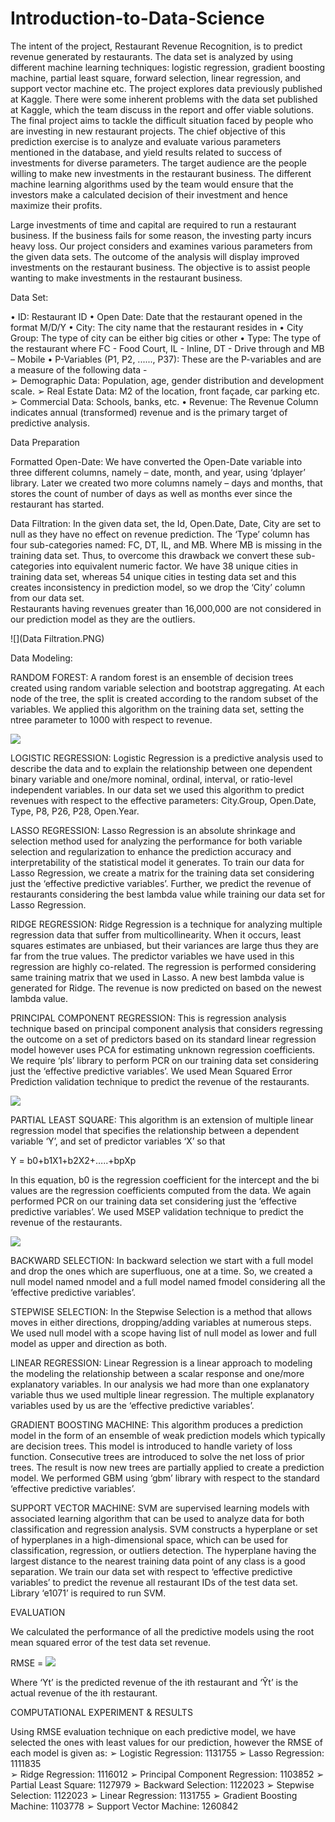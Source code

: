 # Introduction-to-Data-Science

The intent of the project, Restaurant Revenue Recognition, is to predict revenue generated by restaurants. The data set is analyzed by using different machine learning techniques: logistic regression, gradient boosting machine, partial least square, forward selection, linear regression, and support vector machine etc. The project explores data previously published at Kaggle. There were some inherent problems with the data set published at Kaggle, which the team discuss in the report and offer viable solutions. 
The final project aims to tackle the difficult situation faced by people who are investing in new restaurant projects. The chief objective of this prediction exercise is to analyze and evaluate various parameters mentioned in the database, and yield results related to success of investments for diverse parameters. The target audience are the people willing to make new investments in the restaurant business. The different machine learning algorithms used by the team would ensure that the investors make a calculated decision of their investment and hence maximize their profits. 

Large investments of time and capital are required to run a restaurant business. If the business fails for some reason, the investing party incurs heavy loss. Our project considers and examines various parameters from the given data sets. The outcome of the analysis will display improved investments on the restaurant business. The objective is to assist people wanting to make investments in the restaurant business. 

Data Set:

• ID: Restaurant ID
• Open Date: Date that the restaurant opened in the format M/D/Y 
• City: The city name that the restaurant resides in 
• City Group: The type of city can be either big cities or other 
• Type: The type of the restaurant where FC - Food Court, IL - Inline, DT - Drive through and MB – Mobile 
• P-Variables (P1, P2, ......, P37): These are the P-variables and are a measure of the following data -  
➢ Demographic Data: Population, age, gender distribution and development scale. 
➢ Real Estate Data: M2 of the location, front façade, car parking etc. 
➢ Commercial Data: Schools, banks, etc. 
• Revenue: The Revenue Column indicates annual (transformed) revenue and is the primary target of predictive analysis. 

Data Preparation 

Formatted Open-Date: We have converted the Open-Date variable into three different columns, namely – date, month, and year, using ‘dplayer’ library. Later we created two more columns namely – days and months, that stores the count of number of days as well as months ever since the restaurant has started.

Data Filtration: In the given data set, the Id, Open.Date, Date, City are set to null as they have no effect on revenue prediction. The ‘Type’ column has four sub-categories named: FC, DT, IL, and MB. Where MB is missing in the training data set. Thus, to overcome this drawback we convert these sub-categories into equivalent numeric factor. We have 38 unique cities in training data set, whereas 54 unique cities in testing data set and this creates inconsistency in prediction model, so we drop the ‘City’ column from our data set.  
Restaurants having revenues greater than 16,000,000 are not considered in our prediction model as they are the outliers. 

![](Data Filtration.PNG)
 
Data Modeling:

RANDOM FOREST: A random forest is an ensemble of decision trees created using random variable selection and bootstrap aggregating. At each node of the tree, the split is created according to the random subset of the variables. We applied this algorithm on the training data set, setting the ntree parameter to 1000 with respect to revenue. 

![](Random_Forest.PNG)


LOGISTIC REGRESSION: Logistic Regression is a predictive analysis used to describe the data and to explain the relationship between one dependent binary variable and one/more nominal, ordinal, interval, or ratio-level independent variables. In our data set we used this algorithm to predict revenues with respect to the effective parameters: City.Group, Open.Date, Type, P8, P26, P28, Open.Year. 


LASSO REGRESSION: Lasso Regression is an absolute shrinkage and selection method used for analyzing the performance for both variable selection and regularization to enhance the prediction accuracy and interpretability of the statistical model it generates. To train our data for Lasso Regression, we create a matrix for the training data set considering just the ‘effective predictive variables’. Further, we predict the revenue of restaurants considering the best lambda value while training our data set for Lasso Regression. 


RIDGE REGRESSION: Ridge Regression is a technique for analyzing multiple regression data that suffer from multicollinearity. When it occurs, least squares estimates are unbiased, but their variances are large thus they are far from the true values. The predictor variables we have used in this regression are highly co-related. The regression is performed considering same training matrix that we used in Lasso. A new best lambda value is generated for Ridge. The revenue is now predicted on based on the newest lambda value. 


PRINCIPAL COMPONENT REGRESSION: This is regression analysis technique based on principal component analysis that considers regressing the outcome on a set of predictors based on its standard linear regression model however uses PCA for estimating unknown regression coefficients. We require ‘pls’ library to perform PCR on our training data set considering just the ‘effective predictive variables’. We used Mean Squared Error Prediction validation technique to predict the revenue of the restaurants. 

![](PCR.PNG)


PARTIAL LEAST SQUARE: This algorithm is an extension of multiple linear regression model that specifies the relationship between a dependent variable ‘Y’, and set of predictor variables ‘X’ so that  

Y = b0+b1X1+b2X2+…..+bpXp 

In this equation, b0 is the regression coefficient for the intercept and the bi values are the regression coefficients computed from the data. We again performed PCR on our training data set considering just the ‘effective predictive variables’. We used MSEP validation technique to predict the revenue of the restaurants. 

![](PLS.PNG)


BACKWARD SELECTION: In backward selection we start with a full model and drop the ones which are superfluous, one at a time. So, we created a null model named nmodel and a full model named fmodel considering all the ‘effective predictive variables’. 


STEPWISE SELECTION: In the Stepwise Selection is a method that allows moves in either directions, dropping/adding variables at numerous steps. We used null model with a scope having list of null model as lower and full model as upper and direction as both. 


LINEAR REGRESSION: Linear Regression is a linear approach to modeling the modeling the relationship between a scalar response and one/more explanatory variables. In our analysis we had more than one explanatory variable thus we used multiple linear regression. The multiple explanatory variables used by us are the ‘effective predictive variables’. 


GRADIENT BOOSTING MACHINE: This algorithm produces a prediction model in the form of an ensemble of weak prediction models which typically are decision trees. This model is introduced to handle variety of loss function. Consecutive trees are introduced to solve the net loss of prior trees. The result is now new trees are partially applied to create a prediction model. We performed GBM using ‘gbm’ library with respect to the standard ‘effective predictive variables’.


SUPPORT VECTOR MACHINE:  SVM are supervised learning models with associated learning algorithm that can be used to analyze data for both classification and regression analysis. SVM constructs a hyperplane or set of hyperplanes in a high-dimensional space, which can be used for classification, regression, or outliers detection. The hyperplane having the largest distance to the nearest training data point of any class is a good separation. We train our data set with respect to ‘effective predictive variables’ to predict the revenue all restaurant IDs of the test data set. Library ‘e1071’ is required to run SVM. 


EVALUATION

We calculated the performance of all the predictive models using the root mean squared error of the test data set revenue.

RMSE =  ![](RMSE.PNG)

Where ‘Yt’ is the predicted revenue of the ith restaurant and ‘Ŷt’ is the actual revenue of the ith restaurant. 

COMPUTATIONAL EXPERIMENT & RESULTS

Using RMSE evaluation technique on each predictive model, we have selected the ones with least values for our prediction, however the RMSE of each model is given as: 
➢ Logistic Regression: 1131755 
➢ Lasso Regression: 1111835   
➢ Ridge Regression: 1116012 
➢ Principal Component Regression: 1103852 
➢ Partial Least Square: 1127979 
➢ Backward Selection: 1122023 
➢ Stepwise Selection: 1122023 
➢ Linear Regression: 1131755 
➢ Gradient Boosting Machine: 1103778 
➢ Support Vector Machine: 1260842 
